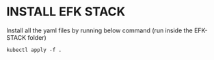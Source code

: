 # INSTALL EFK STACK


Install all the yaml files by running below command (run inside the EFK-STACK folder)

`kubectl apply -f .` 
